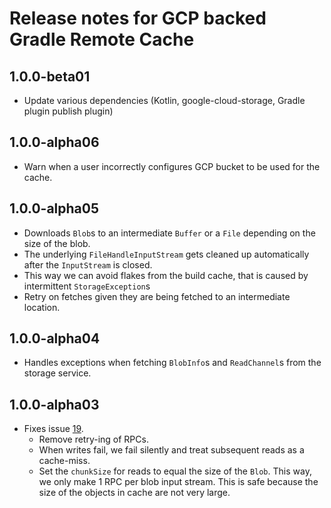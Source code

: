 # Release notes for GCP backed Gradle Remote Cache

## 1.0.0-beta01

- Update various dependencies (Kotlin, google-cloud-storage, Gradle plugin publish plugin)

## 1.0.0-alpha06

- Warn when a user incorrectly configures GCP bucket to be used for the cache.

## 1.0.0-alpha05

- Downloads `Blob`s to an intermediate `Buffer` or a `File` depending on the size of the blob.
- The underlying `FileHandleInputStream` gets cleaned up automatically after the `InputStream` is closed.
- This way we can avoid flakes from the build cache, that is caused by intermittent `StorageException`s 
- Retry on fetches given they are being fetched to an intermediate location.

## 1.0.0-alpha04

- Handles exceptions when fetching `BlobInfo`s and `ReadChannel`s from the storage service.

## 1.0.0-alpha03

- Fixes issue [19](https://github.com/androidx/gcp-gradle-build-cache/issues/19).
    - Remove retry-ing of RPCs.
    - When writes fail, we fail silently and treat subsequent reads as a cache-miss.
    - Set the `chunkSize` for reads to equal the size of the `Blob`.
      This way, we only make 1 RPC per blob input stream. This is safe because
      the size of the objects in cache are not very large.